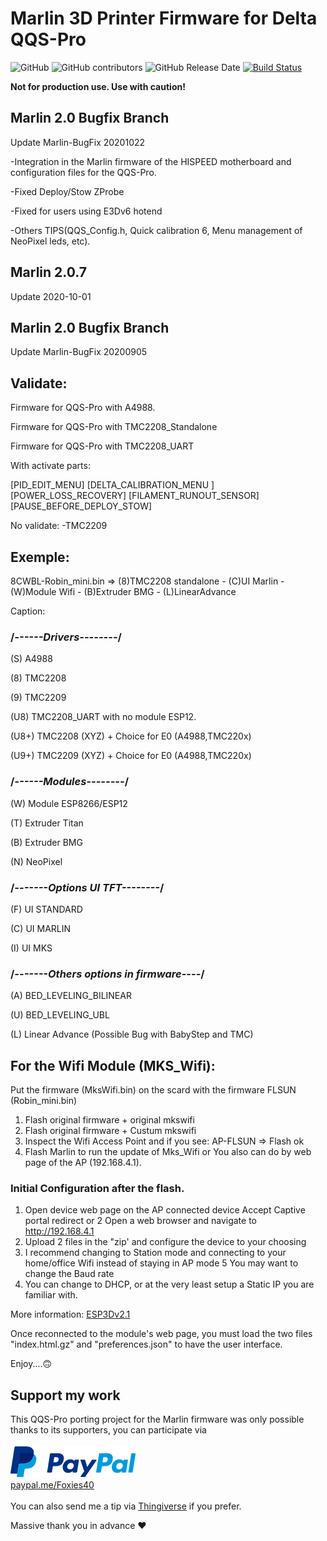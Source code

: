 # Marlin 3D Printer Firmware for Delta QQS-Pro

![GitHub](https://img.shields.io/github/license/marlinfirmware/marlin.svg)
![GitHub contributors](https://img.shields.io/github/contributors/marlinfirmware/marlin.svg)
![GitHub Release Date](https://img.shields.io/github/release-date/marlinfirmware/marlin.svg)
[![Build Status](https://github.com/MarlinFirmware/Marlin/workflows/CI/badge.svg?branch=bugfix-2.0.x)](https://github.com/MarlinFirmware/Marlin/actions)

__Not for production use. Use with caution!__

## Marlin 2.0 Bugfix Branch
 Update Marlin-BugFix 20201022
 
  -Integration in the Marlin firmware of the HISPEED motherboard and configuration files for the QQS-Pro.
  
  -Fixed Deploy/Stow ZProbe
  
  -Fixed for users using E3Dv6 hotend
  
  -Others TIPS(QQS_Config.h, Quick calibration 6, Menu management of NeoPixel leds, etc).


## Marlin 2.0.7 
 Update 2020-10-01
 
## Marlin 2.0 Bugfix Branch
 Update Marlin-BugFix 20200905

  ## Validate:

Firmware for QQS-Pro with A4988.

Firmware for QQS-Pro with TMC2208_Standalone

Firmware for QQS-Pro with TMC2208_UART

With activate parts:

[PID_EDIT_MENU]
[DELTA_CALIBRATION_MENU ]
[POWER_LOSS_RECOVERY]
[FILAMENT_RUNOUT_SENSOR]
[PAUSE_BEFORE_DEPLOY_STOW]

No validate:
-TMC2209

  ## Exemple: 

8CWBL-Robin_mini.bin =>  (8)TMC2208 standalone - (C)UI Marlin - (W)Module Wifi - (B)Extruder BMG - (L)LinearAdvance  

Caption:

  ### /*------Drivers--------*/
(S) A4988

(8) TMC2208

(9) TMC2209

(U8) TMC2208_UART with no module ESP12.

(U8+) TMC2208 (XYZ) + Choice for E0 (A4988,TMC220x) 

(U9+) TMC2209 (XYZ) + Choice for E0 (A4988,TMC220x)

  ### /*------Modules--------*/
(W) Module ESP8266/ESP12

(T) Extruder Titan

(B) Extruder BMG

(N) NeoPixel

  ### /*-------Options UI TFT--------*/
(F) UI STANDARD 

(C) UI MARLIN 

(I) UI MKS

  ### /*-------Others options in firmware----*/ 
(A) BED_LEVELING_BILINEAR

(U) BED_LEVELING_UBL

(L) Linear Advance (Possible Bug with BabyStep and TMC)

 ## For the Wifi Module (MKS_Wifi):
Put the firmware (MksWifi.bin) on the scard with the firmware FLSUN (Robin_mini.bin)
1) Flash original firmware + original mkswifi 
2) Flash original firmware + Custum mkswifi 
3) Inspect the Wifi Access Point and if you see: AP-FLSUN => Flash ok 
4) Flash Marlin 
to run the update of Mks_Wifi or You also can do by web page of the AP (192.168.4.1).

 ### Initial Configuration after the flash.
1. Open device web page on the AP connected device
Accept Captive portal redirect or
2 Open a web browser and navigate to http://192.168.4.1
3. Upload 2 files in the "zip' and configure the device to your choosing
4. I recommend changing to Station mode and connecting to your home/office Wifi instead of staying in AP mode
5 You may want to change the Baud rate
6. You can change to DHCP, or at the very least setup a Static IP you are familiar with.

More information: [ESP3Dv2.1](https://github.com/luc-github/ESP3D/wiki/Install-Instructions)

Once reconnected to the module's web page, you must load the two files "index.html.gz"
and "preferences.json" to have the user interface.

Enjoy....🙃

 ## Support my work

  This QQS-Pro porting project for the Marlin firmware was only possible thanks to its supporters, you can participate via
 <br/><br/>
  [![paypal.me](docs/icons/paypal_50px.png)](https://www.paypal.me/Foxies40)<br/>[paypal.me/Foxies40](https://www.paypal.me/Foxies40)
 <br/><br/>
  You can also send me a tip via [Thingiverse](https://www.thingiverse.com/FamStel/about) if you prefer.

 Massive thank you in advance :heart:
